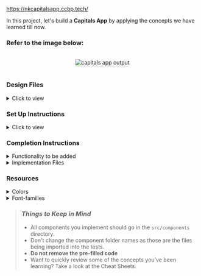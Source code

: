 https://nkcapitalsapp.ccbp.tech/

In this project, let's build a **Capitals App** by applying the concepts we have learned till now.

### Refer to the image below:

<br/>
<div style="text-align: center;">
    <img src="https://assets.ccbp.in/frontend/content/react-js/capitals-app-output.gif" alt="capitals app output" style="max-width:70%;box-shadow:0 2.8px 2.2px rgba(0, 0, 0, 0.12)">
</div>
<br/>

### Design Files

<details>
<summary>Click to view</summary>

- [Extra Small (Size < 576px) and Small (Size >= 576px)](https://assets.ccbp.in/frontend/content/react-js/capitals-app-sm-output.png)
- [Medium (Size >= 768px), Large (Size >= 992px) and Extra Large (Size >= 1200px)](https://assets.ccbp.in/frontend/content/react-js/capitals-app-lg-output.png)

</details>

### Set Up Instructions

<details>
<summary>Click to view</summary>

- Download dependencies by running `npm install`
- Start up the app using `npm start`
</details>

### Completion Instructions

<details>
<summary>Functionality to be added</summary>
<br/>

The app must have the following functionalities

- Initially, the first capital in the list should be selected, and its respective country should be displayed
- When a capital is selected, then the respective country of the capital should be displayed
- The `Capitals` component is provided with `countryAndCapitalsList`. It consists of a list of country and capital objects with the following properties in each country and capital object

  |        Key         | Data Type |
  | :----------------: | :-------: |
  |         id         |  String   |
  | capitalDisplayText |  String   |
  |      country       |  String   |

</details>

<details>
<summary>Implementation Files</summary>
<br/>

Use these files to complete the implementation:

- `src/components/Capitals/index.js`
- `src/components/Capitals/index.css`
</details>

### Resources

<details>
<summary>Colors</summary>

<br/>

<div style="background-color: #93c5fd; width: 150px; padding: 10px; color: white">Hex: #93c5fd</div>
<div style="background-color: #f8fafc; width: 150px; padding: 10px; color: black">Hex: #f8fafc</div>
<div style="background-color: #cbd2d9; width: 150px; padding: 10px; color: black">Hex: #cbd2d9</div>
<div style="background-color: #323f4b; width: 150px; padding: 10px; color: white">Hex: #323f4b</div>
<div style="background-color: #000000; width: 150px; padding: 10px; color: white">Hex: #000000</div>
<div style="background-color: #1e293b; width: 150px; padding: 10px; color: white">Hex: #1e293b</div>
</details>

<details>
<summary>Font-families</summary>

- Roboto

</details>

> ### _Things to Keep in Mind_
>
> - All components you implement should go in the `src/components` directory.
> - Don't change the component folder names as those are the files being imported into the tests.
> - **Do not remove the pre-filled code**
> - Want to quickly review some of the concepts you’ve been learning? Take a look at the Cheat Sheets.
